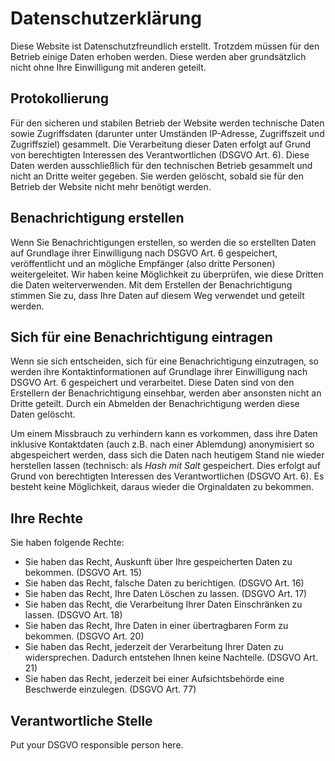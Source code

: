 # Datenschutzerklärung

Diese Website ist Datenschutzfreundlich erstellt. Trotzdem müssen für den Betrieb einige Daten erhoben werden. Diese werden aber grundsätzlich nicht ohne Ihre Einwilligung mit anderen geteilt.

## Protokollierung

Für den sicheren und stabilen Betrieb der Website werden technische Daten sowie Zugriffsdaten (darunter unter Umständen IP-Adresse, Zugriffszeit und Zugriffsziel) gesammelt. Die Verarbeitung dieser Daten erfolgt auf Grund von berechtigten Interessen des Verantwortlichen (DSGVO Art. 6). Diese Daten werden ausschließlich für den technischen Betrieb gesammelt und nicht an Dritte weiter gegeben. Sie werden gelöscht, sobald sie für den Betrieb der Website nicht mehr benötigt werden.

## Benachrichtigung erstellen

Wenn Sie Benachrichtigungen erstellen, so werden die so erstellten Daten auf Grundlage ihrer Einwilligung nach DSGVO Art. 6 gespeichert, veröffentlicht und an mögliche Empfänger (also dritte Personen) weitergeleitet. Wir haben keine Möglichkeit zu überprüfen, wie diese Dritten die Daten weiterverwenden. Mit dem Erstellen der Benachrichtigung stimmen Sie zu, dass Ihre Daten auf diesem Weg verwendet und geteilt werden.

## Sich für eine Benachrichtigung eintragen
Wenn sie sich entscheiden, sich für eine Benachrichtigung einzutragen, so werden ihre Kontaktinformationen auf Grundlage ihrer Einwilligung nach DSGVO Art. 6 gespeichert und verarbeitet. Diese Daten sind von den Erstellern der Benachrichtigung einsehbar, werden aber ansonsten nicht an Dritte geteilt. Durch ein Abmelden der Benachrichtigung werden diese Daten gelöscht.

Um einem Missbrauch zu verhindern kann es vorkommen, dass ihre Daten inklusive Kontaktdaten (auch z.B. nach einer Ablemdung) anonymisiert so abgespeichert werden, dass sich die Daten nach heutigem Stand nie wieder herstellen lassen (technisch: als *Hash mit Salt* gespeichert. Dies erfolgt auf Grund von berechtigten Interessen des Verantwortlichen (DSGVO Art. 6). Es besteht keine Möglichkeit, daraus wieder die Orginaldaten zu bekommen.

## Ihre Rechte

Sie haben folgende Rechte:

* Sie haben das Recht, Auskunft über Ihre gespeicherten Daten zu bekommen. (DSGVO Art. 15)
* Sie haben das Recht, falsche Daten zu berichtigen. (DSGVO Art. 16)
* Sie haben das Recht, Ihre Daten Löschen zu lassen. (DSGVO Art. 17)
* Sie haben das Recht, die Verarbeitung Ihrer Daten Einschränken zu lassen. (DSGVO Art. 18)
* Sie haben das Recht, Ihre Daten in einer übertragbaren Form zu bekommen. (DSGVO Art. 20)
* Sie haben das Recht, jederzeit der Verarbeitung Ihrer Daten zu widersprechen. Dadurch entstehen Ihnen keine Nachteile. (DSGVO Art. 21)
* Sie haben das Recht, jederzeit bei einer Aufsichtsbehörde eine Beschwerde einzulegen. (DSGVO Art. 77)

## Verantwortliche Stelle

Put your DSGVO responsible person here.
